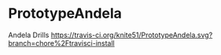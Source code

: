 # PrototypeAndela
Andela Drills
https://travis-ci.org/knite51/PrototypeAndela.svg?branch=chore%2Ftravisci-install
